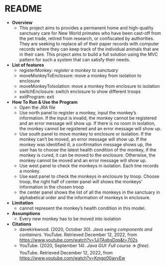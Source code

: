 # README

- **Overview**
    - This project aims to provides a permanent home and high-quality sanctuary care for New World primates who have been cast-off from the pet trade, retired from research, or confiscated by
    authorities. They are seeking to replace all of their paper records with computer records where they can keep track of the individual animals that are in their care. This project aims to build a full solution using the MVC pattern for such a system that can satisfy their needs.
- **List of features**
    - registerMonkey: *register a monkey to sanctuary*
    - moveMonkeyToEnclosure: move a monkey from isolation to enclosure
    - moveMonkeyToIsolation: move a monkey from enclosure  to isolation
    - switchEnclosure: switch enclosure to show different troops
    - exitProgram: exit
- **How To Run &  Use the Program**
    - Open the JRA file
    - Use north panel to register a monkey, input the monkey’s information. If the input is invalid, the monkey cannot be registered and an error message will show up. If there is no room in isolation, the monkey cannot be registered and an error message will show up.
    - Use south panel to move monkey to enclosure or isolation. If the monkey can’t be moved, an error message will show up. If the monkey was identified ill, a confirmation message shows up, the user has to choose the latest health condition of the monkey, if the monkey is cured, it can be moved to the enclosure. Otherwise, the monkey cannot be moved and an error message will show up.
    - Use west panel to check the monkeys in isolation. Each line records a monkey.
    - Use east panel to check the monkeys in enclosure by troop. Choose troop, the right half of center panel will shows the monkeys’ information in the chosen troop
    - the center panel shows the list of all the monkeys in the sanctuary in alphabetical order and the information of monkeys in enclosure.
- **Limitation**
    - cannot represent the monkey’s health condition in this model.
- **Assumptions**
    - Every new monkey has to be moved into isolation
- **Citations**
    - davekirkwood. (2020, October 30). *Java swing components and containers*. YouTube. Retrieved December 12, 2022, from https://www.youtube.com/watch?v=1JjTAxbsDqs&t=702s
    - YouTube. (2020, September 14). *Java GUI: Full course ☕ (free)*. YouTube. Retrieved December 12, 2022, from https://www.youtube.com/watch?v=Kmgo00avvEw